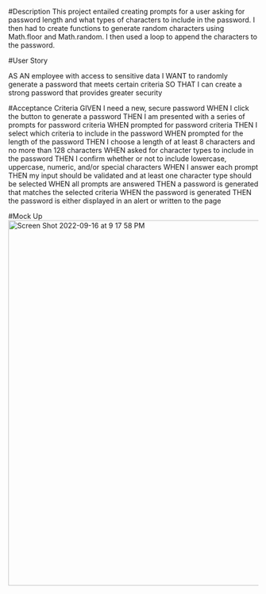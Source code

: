 #Description
This project entailed creating prompts for a user asking for password length and what types of characters to include in the password. I then had to create functions to generate random characters using Math.floor and Math.random. I then used a loop to append the characters to the password.

#User Story

AS AN employee with access to sensitive data
I WANT to randomly generate a password that meets certain criteria
SO THAT I can create a strong password that provides greater security

#Acceptance Criteria
GIVEN I need a new, secure password
WHEN I click the button to generate a password
THEN I am presented with a series of prompts for password criteria
WHEN prompted for password criteria
THEN I select which criteria to include in the password
WHEN prompted for the length of the password
THEN I choose a length of at least 8 characters and no more than 128 characters
WHEN asked for character types to include in the password
THEN I confirm whether or not to include lowercase, uppercase, numeric, and/or special characters
WHEN I answer each prompt
THEN my input should be validated and at least one character type should be selected
WHEN all prompts are answered
THEN a password is generated that matches the selected criteria
WHEN the password is generated
THEN the password is either displayed in an alert or written to the page

#Mock Up
<img width="737" alt="Screen Shot 2022-09-16 at 9 17 58 PM" src="https://user-images.githubusercontent.com/32778860/190840191-9eef93aa-b362-4720-8876-e998cc7b239d.png">
